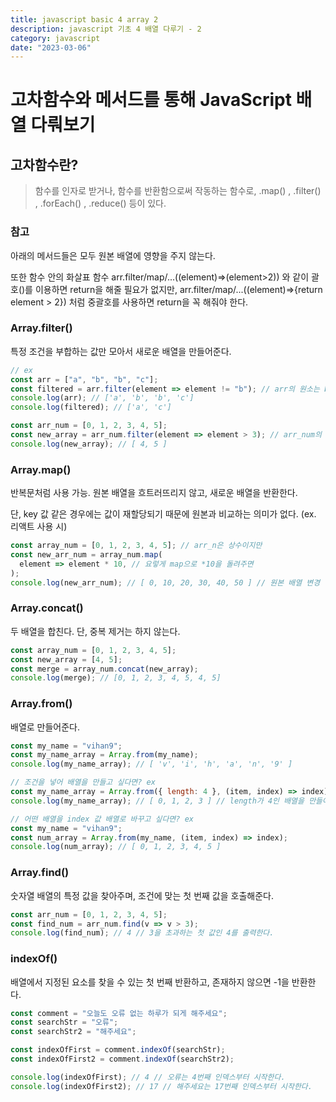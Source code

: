 ```yaml
---
title: javascript basic 4 array 2
description: javascript 기초 4 배열 다루기 - 2
category: javascript
date: "2023-03-06"
---
```


# 고차함수와 메서드를 통해 JavaScript 배열 다뤄보기

## 고차함수란?

> 함수를 인자로 받거나, 함수를 반환함으로써 작동하는 함수로, .map() , .filter() , .forEach() , .reduce() 등이 있다.

### 참고

아래의 메서드들은 모두 원본 배열에 영향을 주지 않는다.

또한 함수 안의 화살표 함수 arr.filter/map/...((element)=>(element>2)) 와 같이 괄호()를 이용하면 return을 해줄 필요가 없지만, arr.filter/map/...((element)=>{return element > 2}) 처럼 중괄호를 사용하면 return을 꼭 해줘야 한다.

### Array.filter()

특정 조건을 부합하는 값만 모아서 새로운 배열을 만들어준다.

```javascript
// ex
const arr = ["a", "b", "b", "c"];
const filtered = arr.filter(element => element != "b"); // arr의 원소는 b가 아닌 값으로 거른다.
console.log(arr); // ['a', 'b', 'b', 'c']
console.log(filtered); // ['a', 'c']

const arr_num = [0, 1, 2, 3, 4, 5];
const new_array = arr_num.filter(element => element > 3); // arr_num의 원소는 3을 초과한다
console.log(new_array); // [ 4, 5 ]
```

### Array.map()

반복문처럼 사용 가능. 원본 배열을 흐트러뜨리지 않고, 새로운 배열을 반환한다.

단, key 값 같은 경우에는 값이 재할당되기 때문에 원본과 비교하는 의미가 없다. (ex. 리액트 사용 시)

```javascript
const array_num = [0, 1, 2, 3, 4, 5]; // arr_n은 상수이지만
const new_arr_num = array_num.map(
  element => element * 10, // 요렇게 map으로 *10을 돌려주면
);
console.log(new_arr_num); // [ 0, 10, 20, 30, 40, 50 ] // 원본 배열 변경 없이 새 배열이 잘 만들어진다.
```

### Array.concat()

두 배열을 합친다. 단, 중복 제거는 하지 않는다.

```javascript
const array_num = [0, 1, 2, 3, 4, 5];
const new_array = [4, 5];
const merge = array_num.concat(new_array);
console.log(merge); // [0, 1, 2, 3, 4, 5, 4, 5]
```

### Array.from()

배열로 만들어준다.

```javascript
const my_name = "vihan9";
const my_name_array = Array.from(my_name);
console.log(my_name_array); // [ 'v', 'i', 'h', 'a', 'n', '9' ]

// 조건을 넣어 배열을 만들고 싶다면? ex
const my_name_array = Array.from({ length: 4 }, (item, index) => index);
console.log(my_name_array); // [ 0, 1, 2, 3 ] // length가 4인 배열을 만들어준다.

// 어떤 배열을 index 값 배열로 바꾸고 싶다면? ex
const my_name = "vihan9";
const num_array = Array.from(my_name, (item, index) => index);
console.log(num_array); // [ 0, 1, 2, 3, 4, 5 ]
```

### Array.find()

숫자열 배열의 특정 값을 찾아주며, 조건에 맞는 첫 번째 값을 호출해준다.

```javascript
const arr_num = [0, 1, 2, 3, 4, 5];
const find_num = arr_num.find(v => v > 3);
console.log(find_num); // 4 // 3을 초과하는 첫 값인 4를 출력한다.
```

### indexOf()

배열에서 지정된 요소를 찾을 수 있는 첫 번째 반환하고, 존재하지 않으면 -1을 반환한다.

```javascript
const comment = "오늘도 오류 없는 하루가 되게 해주세요";
const searchStr = "오류";
const searchStr2 = "해주세요";

const indexOfFirst = comment.indexOf(searchStr);
const indexOfFirst2 = comment.indexOf(searchStr2);

console.log(indexOfFirst); // 4 // 오류는 4번째 인덱스부터 시작한다.
console.log(indexOfFirst2); // 17 // 해주세요는 17번째 인덱스부터 시작한다.
```

